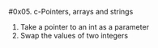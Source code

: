 #0x05. c-Pointers, arrays and strings
1. Take a pointer to an int as a parameter
2. Swap the values of two integers 
